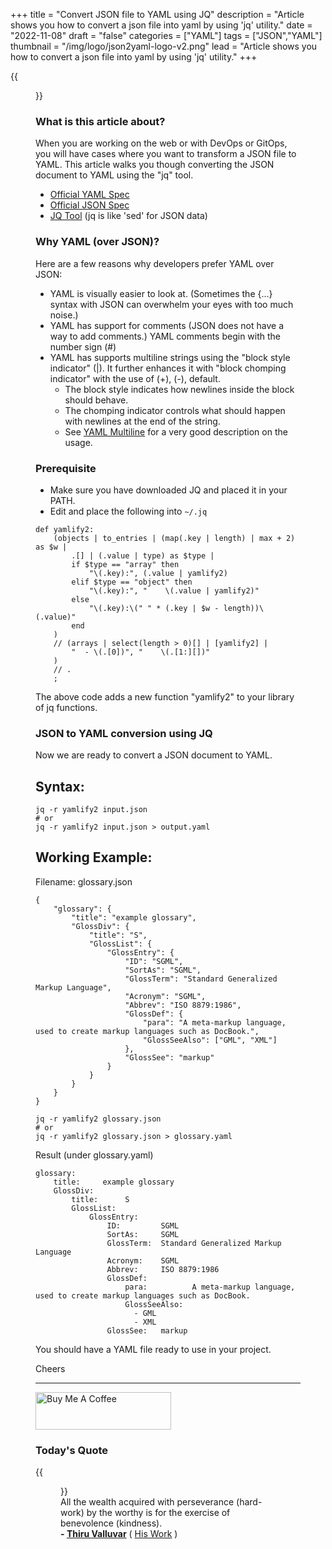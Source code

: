 +++
title = "Convert JSON file to YAML using JQ"
description = "Article shows you how to convert a json file into yaml by using 'jq' utility."
date = "2022-11-08"
draft = "false"
categories = ["YAML"]
tags = ["JSON","YAML"]
thumbnail = "/img/logo/json2yaml-logo-v2.png"
lead = "Article shows you how to convert a json file into yaml by using 'jq' utility."
+++

{{<figure src="img/unsplash.jpg" width="100%" class="aligncenter round-img-border imgframe-left-pad" >}}

### What is this article about?

When you are working on the web or with DevOps or GitOps, you will have cases where you want to transform a JSON file to YAML. This article walks you though converting the JSON document to YAML using the "jq" tool.

- <a href="https://yaml.org/" target="_blank">Official YAML Spec</a>
- <a href="https://www.json.org/json-en.html" target="_blank">Official JSON Spec</a>
- <a href="https://stedolan.github.io/jq/" taraget="_blank">JQ Tool</a> (jq is like 'sed' for JSON data)

### Why YAML (over JSON)?

Here are a few reasons why developers prefer YAML over JSON:

- YAML is visually easier to look at. (Sometimes the {...} syntax with JSON can overwhelm your eyes with too much noise.)
- YAML has support for comments (JSON does not have a way to add comments.) YAML comments begin with the number sign (#)
- YAML has supports multiline strings using the "block style indicator" (|). It further enhances it with "block chomping indicator" with the use of (+), (-), default.
  - The block style indicates how newlines inside the block should behave.
  - The chomping indicator controls what should happen with newlines at the end of the string.
  - See <a href="https://yaml-multiline.info/" target="_blank">YAML Multiline</a> for a very good description on the usage.

### Prerequisite

- Make sure you have downloaded JQ and placed it in your PATH.
- Edit and place the following into `~/.jq`

<pre><code class="language-shell line-numbers">def yamlify2:
    (objects | to_entries | (map(.key | length) | max + 2) as $w |
        .[] | (.value | type) as $type |
        if $type == "array" then
            "\(.key):", (.value | yamlify2)
        elif $type == "object" then
            "\(.key):", "    \(.value | yamlify2)"
        else
            "\(.key):\(" " * (.key | $w - length))\(.value)"
        end
    )
    // (arrays | select(length > 0)[] | [yamlify2] |
        "  - \(.[0])", "    \(.[1:][])"
    )
    // .
    ;
</code></pre>

The above code adds a new function "yamlify2" to your library of jq functions.

### JSON to YAML conversion using JQ

Now we are ready to convert a JSON document to YAML.

## Syntax:

<pre><code class="language-shell line-numbers">jq -r yamlify2 input.json
# or
jq -r yamlify2 input.json > output.yaml
</code></pre>

## Working Example:

Filename: glossary.json

<pre><code class="language-json line-numbers">{
    "glossary": {
        "title": "example glossary",
		"GlossDiv": {
            "title": "S",
			"GlossList": {
                "GlossEntry": {
                    "ID": "SGML",
					"SortAs": "SGML",
					"GlossTerm": "Standard Generalized Markup Language",
					"Acronym": "SGML",
					"Abbrev": "ISO 8879:1986",
					"GlossDef": {
                        "para": "A meta-markup language, used to create markup languages such as DocBook.",
						"GlossSeeAlso": ["GML", "XML"]
                    },
					"GlossSee": "markup"
                }
            }
        }
    }
}</code></pre>

<pre><code class="language-shell line-numbers">jq -r yamlify2 glossary.json
# or
jq -r yamlify2 glossary.json > glossary.yaml
</code></pre>

Result (under glossary.yaml)

<pre><code class="language-yaml line-numbers">glossary:
    title:     example glossary
    GlossDiv:
        title:      S
        GlossList:
            GlossEntry:
                ID:         SGML
                SortAs:     SGML
                GlossTerm:  Standard Generalized Markup Language
                Acronym:    SGML
                Abbrev:     ISO 8879:1986
                GlossDef:
                    para:          A meta-markup language, used to create markup languages such as DocBook.
                    GlossSeeAlso:
                      - GML
                      - XML
                GlossSee:   markup
</code></pre>

You should have a YAML file ready to use in your project.

Cheers

<hr>

<a href="https://www.buymeacoffee.com/vguhesan" target="_blank"><img src="https://cdn.buymeacoffee.com/buttons/v2/default-yellow.png" alt="Buy Me A Coffee" style="height: 60px !important;width: 217px !important;" ></a>

### Today's Quote

{{<figure src="/img/logo/thiruvalluvar.png" caption="" width="100" class="alignleft round-img-border imgframe-left-pad" >}}
<br/>
All the wealth acquired with perseverance (hard-work) by the worthy is for the exercise of benevolence (kindness).<br/>
**- <a href="https://en.wikipedia.org/wiki/Thiruvalluvar" target="_blank">Thiru Valluvar</a>** ( <a href="https://en.wikipedia.org/wiki/Kural" target="_blank">His Work</a> )

&nbsp;
